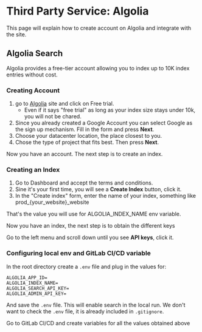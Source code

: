 Third Party Service: Algolia
============================

This page will explain how to create account on Algolia and integrate with the site.


## Algolia Search

Algolia provides a free-tier account allowing you to index up to 10K index entries without cost.

### Creating Account
1. go to [Algolia](https://www.algolia.com/) site and click on Free trial.
    - Even if it says "free trial" as long as your index size stays under 10k, you will not be 
    chared.
2. Since you already created a Google Account you can select Google as the sign up mechanism. 
Fill in the form and press **Next**.
3. Choose your datacenter location, the place closest to you.
4. Chose the type of project that fits best. Then press **Next**.

Now you have an account. The next step is to create an index.

### Creating an Index
1. Go to Dashboard and accept the terms and conditions.
2. Sine it's your first time, you will see a **Create Index** button, click it.
3. In the "Create index" form, enter the name of your index, something like prod_{your_website}_website 

That's the value you will use for ALGOLIA_INDEX_NAME env variable.

Now you have an index, the next step is to obtain the different keys

Go to the left menu and scroll down until you see **API keys**, click it.

### Configuring local env and GitLab CI/CD variable

In the root directory create a `.env` file and plug in the values for:
```
ALGOLIA_APP_ID=
ALGOLIA_INDEX_NAME=
ALGOLIA_SEARCH_API_KEY=
ALGOLIA_ADMIN_API_kEY=
```
And save the `.env` file. This will enable search in the local run.
We don't want to check the `.env` file, it is already included in `.gitignore`. 

Go to GitLab CI/CD and create variables for all the values obtained above
